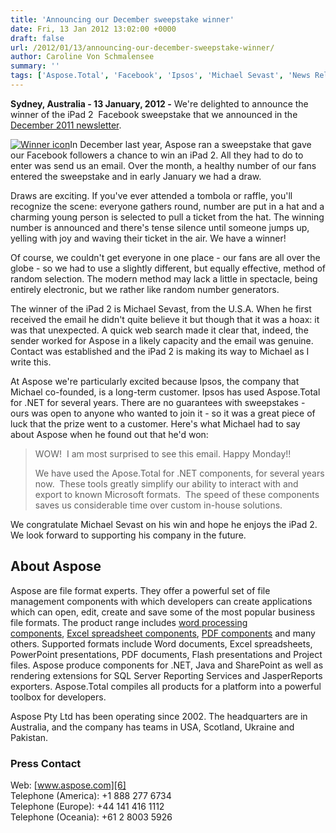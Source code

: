 ```yaml
---
title: 'Announcing our December sweepstake winner'
date: Fri, 13 Jan 2012 13:02:00 +0000
draft: false
url: /2012/01/13/announcing-our-december-sweepstake-winner/
author: Caroline Von Schmalensee
summary: ''
tags: ['Aspose.Total', 'Facebook', 'Ipsos', 'Michael Sevast', 'News Release', 'iPad 2', 'sweepstake']
---
```


****Sydney, Australia** - 13 January, 2012 -** We're delighted to announce the winner of the iPad 2  Facebook sweepstake that we announced in the [December 2011 newsletter][1].

[![Winner icon][2]](https://blog.aspose.com/wp-content/uploads/sites/2/2012/01/winner.png)In December last year, Aspose ran a sweepstake that gave our Facebook followers a chance to win an iPad 2. All they had to do to enter was send us an email. Over the month, a healthy number of our fans entered the sweepstake and in early January we had a draw.

Draws are exciting. If you've ever attended a tombola or raffle, you'll recognize the scene: everyone gathers round, number are put in a hat and a charming young person is selected to pull a ticket from the hat. The winning number is announced and there's tense silence until someone jumps up, yelling with joy and waving their ticket in the air. We have a winner!

Of course, we couldn't get everyone in one place - our fans are all over the globe - so we had to use a slightly different, but equally effective, method of random selection. The modern method may lack a little in spectacle, being entirely electronic, but we rather like random number generators.

The winner of the iPad 2 is Michael Sevast, from the U.S.A. When he first received the email he didn't quite believe it but though that it was a hoax: it was that unexpected. A quick web search made it clear that, indeed, the sender worked for Aspose in a likely capacity and the email was genuine. Contact was established and the iPad 2 is making its way to Michael as I write this.

At Aspose we're particularly excited because Ipsos, the company that Michael co-founded, is a long-term customer. Ipsos has used Aspose.Total for .NET for several years. There are no guarantees with sweepstakes - ours was open to anyone who wanted to join it - so it was a great piece of luck that the prize went to a customer. Here's what Michael had to say about Aspose when he found out that he'd won:

> WOW!  I am most surprised to see this email. Happy Monday!!  
>   
> We have used the Apose.Total for .NET components, for several years now.  These tools greatly simplify our ability to interact with and export to known Microsoft formats.  The speed of these components saves us considerable time over custom in-house solutions.

We congratulate Michael Sevast on his win and hope he enjoys the iPad 2. We look forward to supporting his company in the future.

## About Aspose

Aspose are file format experts. They offer a powerful set of file management components with which developers can create applications which can open, edit, create and save some of the most popular business file formats. The product range includes [word processing components][3], [Excel spreadsheet components][4], [PDF components][5] and many others. Supported formats include Word documents, Excel spreadsheets, PowerPoint presentations, PDF documents, Flash presentations and Project files. Aspose produce components for .NET, Java and SharePoint as well as rendering extensions for SQL Server Reporting Services and JasperReports exporters. Aspose.Total compiles all products for a platform into a powerful toolbox for developers.

Aspose Pty Ltd has been operating since 2002. The headquarters are in Australia, and the company has teams in USA, Scotland, Ukraine and Pakistan.

### Press Contact

Web: [www.aspose.com][6]  
Telephone (America): +1 888 277 6734  
Telephone (Europe): +44 141 416 1112  
Telephone (Oceania): +61 2 8003 5926




[1]: https://docs.aspose.com/display/cellsproductfamily/Home
[2]: https://blog.aspose.com/wp-content/uploads/sites/2/2012/01/winner.png "Winner icon"
[3]: http://www.aspose.com/categories/.net-components/aspose.words-for-.net/default.aspx
[4]: http://www.aspose.com/categories/.net-components/aspose.cells-for-.net/default.aspx
[5]: http://www.aspose.com/categories/.net-components/aspose.pdf-for-.net/default.aspx
[6]: http://www.aspose.com/




